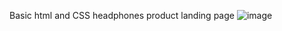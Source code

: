Basic html and CSS headphones product landing page
![image](https://user-images.githubusercontent.com/57264679/216758206-2034efe8-86e9-4834-aad4-b0043074afa3.png)
